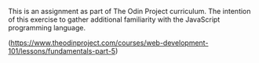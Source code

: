 This is an assignment as part of The Odin Project curriculum. The intention of this exercise to gather additional familiarity with the JavaScript programming language.

(https://www.theodinproject.com/courses/web-development-101/lessons/fundamentals-part-5)